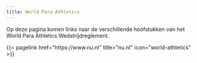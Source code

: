 ```yaml
---
title: World Para Athletics
---
```


Op deze pagina komen links naar de verschillende hoofstukken van het World Para Athletics Wedstrijdreglement.
<br>

</section>

<section class="flex flex-col flex-wrap min-w-full mt-4 sm:min-w-0">
{{< pagelink href="https://www.nu.nl" title="nu.nl" icon="world-athletics" >}}